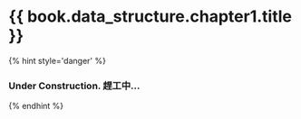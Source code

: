 # {{ book.data_structure.chapter1.title }}
<!-- notoc -->

{% hint style='danger' %}
### Under Construction. 趕工中...
{% endhint %}

<!--- $$ o \mathrm{O} \Theta \Omega \omega $$ --->